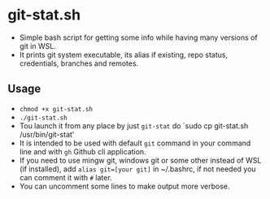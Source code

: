 
# git-stat.sh

 - Simple bash script for getting some info while having many versions of git in WSL. 
 - It prints git system executable, its alias if existing, repo status, credentials, branches and remotes.

 ## Usage

 - `chmod +x git-stat.sh`
 - `./git-stat.sh`
 - Tou launch it from any place by just `git-stat` do `sudo cp git-stat.sh /usr/bin/git-stat'
 - It is intended to be used with default `git` command in your command line and with `gh` Github cli application. 
 - If you need to use mingw git, windows git or some other instead of WSL (if installed), add `alias git=[your git]` in ~/.bashrc, if not needed you can comment it with `#` later.
 - You can uncomment some lines to make output more verbose.
